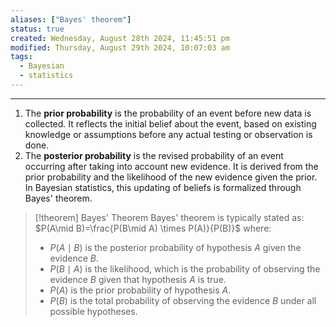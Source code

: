 ```yaml
---
aliases: ["Bayes' theorem"]
status: true
created: Wednesday, August 28th 2024, 11:45:51 pm
modified: Thursday, August 29th 2024, 10:07:03 am
tags:
  - Bayesian
  - statistics
---
```

---
1. The **prior probability** is the probability of an event before new data is collected. It reflects the initial belief about the event, based on existing knowledge or assumptions before any actual testing or observation is done.
2. The **posterior probability** is the revised probability of an event occurring after taking into account new evidence. It is derived from the prior probability and the likelihood of the new evidence given the prior. In Bayesian statistics, this updating of beliefs is formalized through Bayes' theorem.

> [!theorem] Bayes' Theorem
> Bayes' theorem is typically stated as: $P(A\mid B)=\frac{P(B\mid A) \times P(A)}{P(B)}$ where:
> - $P(A\mid B)$ is the posterior probability of hypothesis $A$ given the evidence $B$.
> - $P(B\mid A)$ is the likelihood, which is the probability of observing the evidence $B$ given that hypothesis $A$ is true.
> - $P(A)$ is the prior probability of hypothesis $A$.
> - $P(B)$ is the total probability of observing the evidence $B$ under all possible hypotheses.


